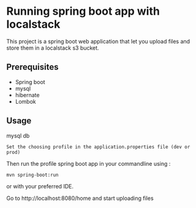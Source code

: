 # Running spring boot app with localstack
This project is a spring boot web application that let you upload files and store them in a localstack s3 bucket.

## Prerequisites

- Spring boot
- mysql
- hibernate
- Lombok

## Usage

mysql db
```
Set the choosing profile in the application.properties file (dev or prod)
```

Then run the profile spring boot app in your commandline using : 
```
mvn spring-boot:run
```

 or with your preferred IDE. 

Go to http://localhost:8080/home and start uploading files


